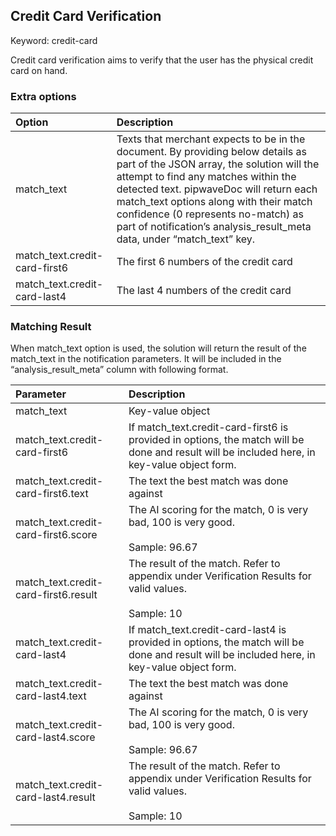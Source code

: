 ## Credit Card Verification

Keyword: credit-card

Credit card verification aims to verify that the user has the physical credit card on hand.

### Extra options

| Option | Description |
| :--- | :--- |
| match\_text | Texts that merchant expects to be in the document. By providing below details as part of the JSON array, the solution will the attempt to find any matches within the detected text. pipwaveDoc will return each match\_text options along with their match confidence \(0 represents no-match\) as part of notification’s analysis\_result\_meta data, under “match\_text” key. |
| match\_text.credit-card-first6 | The first 6 numbers of the credit card |
| match\_text.credit-card-last4 | The last 4 numbers of the credit card |

### Matching Result

When match\_text option is used, the solution will return the result of the match\_text in the notification parameters. It will be included in the “analysis\_result\_meta” column with following format.

| Parameter | Description |
| :--- | :--- |
| match\_text | Key-value object |
| match\_text.credit-card-first6 | If match\_text.credit-card-first6 is provided in options, the match will be done and result will be included here, in key-value object form. |
| match\_text.credit-card-first6.text | The text the best match was done against |
| match\_text.credit-card-first6.score | The AI scoring for the match, 0 is very bad, 100 is very good. <br><br>Sample: 96.67 |
| match\_text.credit-card-first6.result | The result of the match. Refer to appendix under Verification Results for valid values. <br><br>Sample: 10 |
| match\_text.credit-card-last4 | If match\_text.credit-card-last4 is provided in options, the match will be done and result will be included here, in key-value object form. |
| match\_text.credit-card-last4.text | The text the best match was done against |
| match\_text.credit-card-last4.score | The AI scoring for the match, 0 is very bad, 100 is very good. <br><br>Sample: 96.67 |
| match\_text.credit-card-last4.result | The result of the match. Refer to appendix under Verification Results for valid values. <br><br>Sample: 10 |



